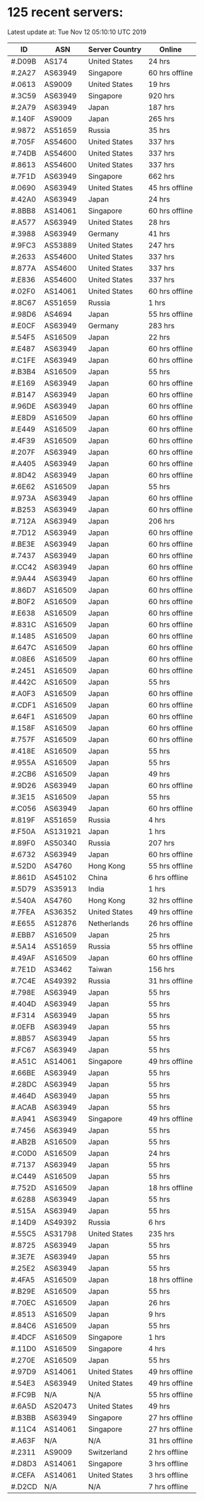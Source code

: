 # 125 recent servers:

Latest update at: Tue Nov 12 05:10:10 UTC 2019

| ID | ASN | Server Country | Online |
| -- | --- | -------------- | ------ |
| #.D09B | AS174 | United States | 24 hrs |
| #.2A27 | AS63949 | Singapore | 60 hrs offline |
| #.0613 | AS9009 | United States | 19 hrs |
| #.3C59 | AS63949 | Singapore | 920 hrs |
| #.2A79 | AS63949 | Japan | 187 hrs |
| #.140F | AS9009 | Japan | 265 hrs |
| #.9872 | AS51659 | Russia | 35 hrs |
| #.705F | AS54600 | United States | 337 hrs |
| #.74DB | AS54600 | United States | 337 hrs |
| #.8613 | AS54600 | United States | 337 hrs |
| #.7F1D | AS63949 | Singapore | 662 hrs |
| #.0690 | AS63949 | United States | 45 hrs offline |
| #.42A0 | AS63949 | Japan | 24 hrs |
| #.8BB8 | AS14061 | Singapore | 60 hrs offline |
| #.A577 | AS63949 | United States | 28 hrs |
| #.3988 | AS63949 | Germany | 41 hrs |
| #.9FC3 | AS53889 | United States | 247 hrs |
| #.2633 | AS54600 | United States | 337 hrs |
| #.877A | AS54600 | United States | 337 hrs |
| #.E836 | AS54600 | United States | 337 hrs |
| #.02F0 | AS14061 | United States | 60 hrs offline |
| #.8C67 | AS51659 | Russia | 1 hrs |
| #.98D6 | AS4694 | Japan | 55 hrs offline |
| #.E0CF | AS63949 | Germany | 283 hrs |
| #.54F5 | AS16509 | Japan | 22 hrs |
| #.E487 | AS63949 | Japan | 60 hrs offline |
| #.C1FE | AS63949 | Japan | 60 hrs offline |
| #.B3B4 | AS16509 | Japan | 55 hrs |
| #.E169 | AS63949 | Japan | 60 hrs offline |
| #.B147 | AS63949 | Japan | 60 hrs offline |
| #.96DE | AS63949 | Japan | 60 hrs offline |
| #.E8D9 | AS16509 | Japan | 60 hrs offline |
| #.E449 | AS16509 | Japan | 60 hrs offline |
| #.4F39 | AS16509 | Japan | 60 hrs offline |
| #.207F | AS63949 | Japan | 60 hrs offline |
| #.A405 | AS63949 | Japan | 60 hrs offline |
| #.8D42 | AS63949 | Japan | 60 hrs offline |
| #.6E62 | AS16509 | Japan | 55 hrs |
| #.973A | AS63949 | Japan | 60 hrs offline |
| #.B253 | AS63949 | Japan | 60 hrs offline |
| #.712A | AS63949 | Japan | 206 hrs |
| #.7D12 | AS63949 | Japan | 60 hrs offline |
| #.BE3E | AS63949 | Japan | 60 hrs offline |
| #.7437 | AS63949 | Japan | 60 hrs offline |
| #.CC42 | AS63949 | Japan | 60 hrs offline |
| #.9A44 | AS63949 | Japan | 60 hrs offline |
| #.86D7 | AS16509 | Japan | 60 hrs offline |
| #.B0F2 | AS16509 | Japan | 60 hrs offline |
| #.E638 | AS16509 | Japan | 60 hrs offline |
| #.831C | AS16509 | Japan | 60 hrs offline |
| #.1485 | AS16509 | Japan | 60 hrs offline |
| #.647C | AS16509 | Japan | 60 hrs offline |
| #.08E6 | AS16509 | Japan | 60 hrs offline |
| #.2451 | AS16509 | Japan | 60 hrs offline |
| #.442C | AS16509 | Japan | 55 hrs |
| #.A0F3 | AS16509 | Japan | 60 hrs offline |
| #.CDF1 | AS16509 | Japan | 60 hrs offline |
| #.64F1 | AS16509 | Japan | 60 hrs offline |
| #.158F | AS16509 | Japan | 60 hrs offline |
| #.757F | AS16509 | Japan | 60 hrs offline |
| #.418E | AS16509 | Japan | 55 hrs |
| #.955A | AS16509 | Japan | 55 hrs |
| #.2CB6 | AS16509 | Japan | 49 hrs |
| #.9D26 | AS63949 | Japan | 60 hrs offline |
| #.3E15 | AS16509 | Japan | 55 hrs |
| #.C056 | AS63949 | Japan | 60 hrs offline |
| #.819F | AS51659 | Russia | 4 hrs |
| #.F50A | AS131921 | Japan | 1 hrs |
| #.89F0 | AS50340 | Russia | 207 hrs |
| #.6732 | AS63949 | Japan | 60 hrs offline |
| #.52D0 | AS4760 | Hong Kong | 55 hrs offline |
| #.861D | AS45102 | China | 6 hrs offline |
| #.5D79 | AS35913 | India | 1 hrs |
| #.540A | AS4760 | Hong Kong | 32 hrs offline |
| #.7FEA | AS36352 | United States | 49 hrs offline |
| #.E655 | AS12876 | Netherlands | 26 hrs offline |
| #.EBB7 | AS16509 | Japan | 25 hrs |
| #.5A14 | AS51659 | Russia | 55 hrs offline |
| #.49AF | AS16509 | Japan | 60 hrs offline |
| #.7E1D | AS3462 | Taiwan | 156 hrs |
| #.7C4E | AS49392 | Russia | 31 hrs offline |
| #.798E | AS63949 | Japan | 55 hrs |
| #.404D | AS63949 | Japan | 55 hrs |
| #.F314 | AS63949 | Japan | 55 hrs |
| #.0EFB | AS63949 | Japan | 55 hrs |
| #.8B57 | AS63949 | Japan | 55 hrs |
| #.FC67 | AS63949 | Japan | 55 hrs |
| #.A51C | AS14061 | Singapore | 49 hrs offline |
| #.66BE | AS63949 | Japan | 55 hrs |
| #.28DC | AS63949 | Japan | 55 hrs |
| #.464D | AS63949 | Japan | 55 hrs |
| #.ACAB | AS63949 | Japan | 55 hrs |
| #.A941 | AS63949 | Singapore | 49 hrs offline |
| #.7456 | AS63949 | Japan | 55 hrs |
| #.AB2B | AS16509 | Japan | 55 hrs |
| #.C0D0 | AS16509 | Japan | 24 hrs |
| #.7137 | AS63949 | Japan | 55 hrs |
| #.C449 | AS16509 | Japan | 55 hrs |
| #.752D | AS16509 | Japan | 18 hrs offline |
| #.6288 | AS63949 | Japan | 55 hrs |
| #.515A | AS63949 | Japan | 55 hrs |
| #.14D9 | AS49392 | Russia | 6 hrs |
| #.55C5 | AS31798 | United States | 235 hrs |
| #.8725 | AS63949 | Japan | 55 hrs |
| #.3E7E | AS63949 | Japan | 55 hrs |
| #.25E2 | AS63949 | Japan | 55 hrs |
| #.4FA5 | AS16509 | Japan | 18 hrs offline |
| #.B29E | AS16509 | Japan | 55 hrs |
| #.70EC | AS16509 | Japan | 26 hrs |
| #.8513 | AS16509 | Japan | 9 hrs |
| #.84C6 | AS16509 | Japan | 55 hrs |
| #.4DCF | AS16509 | Singapore | 1 hrs |
| #.11D0 | AS16509 | Singapore | 4 hrs |
| #.270E | AS16509 | Japan | 55 hrs |
| #.97D9 | AS14061 | United States | 49 hrs offline |
| #.54E3 | AS63949 | United States | 49 hrs offline |
| #.FC9B | N/A | N/A | 55 hrs offline |
| #.6A5D | AS20473 | United States | 49 hrs |
| #.B3BB | AS63949 | Singapore | 27 hrs offline |
| #.11C4 | AS14061 | Singapore | 27 hrs offline |
| #.A63F | N/A | N/A | 31 hrs offline |
| #.2311 | AS9009 | Switzerland | 2 hrs offline |
| #.D8D3 | AS14061 | Singapore | 3 hrs offline |
| #.CEFA | AS14061 | United States | 3 hrs offline |
| #.D2CD | N/A | N/A | 7 hrs offline |


